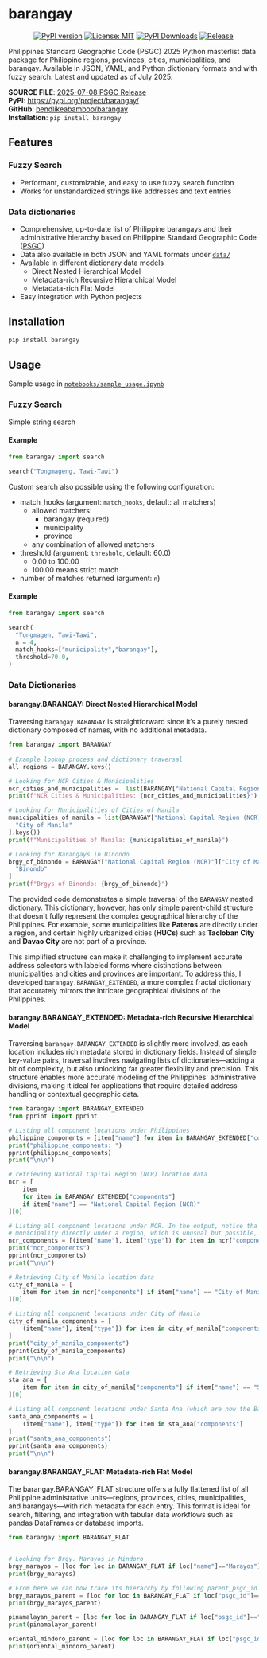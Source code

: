 # barangay
[<p style="text-align:center;">![PyPI version](https://img.shields.io/pypi/v/barangay.svg)](https://pypi.org/project/barangay/) [![License: MIT](https://img.shields.io/badge/License-MIT-yellow.svg)](https://opensource.org/licenses/MIT) [![PyPI Downloads](https://static.pepy.tech/badge/barangay)](https://pepy.tech/projects/barangay) [![Release](https://github.com/bendlikeabamboo/barangay/actions/workflows/publish.yaml/badge.svg)](https://github.com/bendlikeabamboo/barangay/actions/workflows/publish.yaml)<p>
<p>

Philippines Standard Geographic Code (PSGC) 2025 Python masterlist data package for
Philippine regions, provinces, cities, municipalities, and barangay. Available in JSON,
YAML, and Python dictionary formats and with fuzzy search. Latest and updated as of July
2025.

__SOURCE FILE__: [2025-07-08 PSGC Release](https://psa.gov.ph/classification/psgc/node/1684077694) <br>
__PyPI__: https://pypi.org/project/barangay/ <br>
__GitHub__: [bendlikeabamboo/barangay](https://github.com/bendlikeabamboo/barangay) <br>
__Installation__: `pip install barangay`

## Features

### Fuzzy Search
- Performant, customizable, and easy to use fuzzy search function
- Works for unstandardized strings like addresses and text entries

### Data dictionaries
- Comprehensive, up-to-date list of Philippine barangays and their administrative
  hierarchy based on Philippine Standard Geographic Code ([PSGC](https://psa.gov.ph/classification/psgc))
- Data also available in both JSON and YAML formats under [`data/`](https://github.com/bendlikeabamboo/barangay/tree/main/data/)
- Available in different dictionary data models
  - Direct Nested Hierarchical Model
  - Metadata-rich Recursive Hierarchical Model
  - Metadata-rich Flat Model
- Easy integration with Python projects

## Installation

```bash
pip install barangay
```

## Usage
Sample usage in [`notebooks/sample_usage.ipynb`](https://github.com/bendlikeabamboo/barangay/blob/main/notebooks/sample_usage.ipynb)

### Fuzzy Search

Simple string search

#### Example

```python
from barangay import search

search("Tongmageng, Tawi-Tawi")
```

Custom search also possible using the following configuration: 
- match_hooks (argument: `match_hooks`, default: all matchers)
  - allowed matchers:
    - barangay (required)
    - municipality
    - province
  - any combination of allowed matchers
- threshold (argument: `threshold`, default: 60.0)
  - 0.00 to 100.00
  - 100.00 means strict match
- number of matches returned (argument: `n`)
  
#### Example
```python
from barangay import search

search(
  "Tongmagen, Tawi-Tawi",
  n = 4,
  match_hooks=["municipality","barangay"],
  threshold=70.0,
)
```

### Data Dictionaries
#### barangay.BARANGAY: Direct Nested Hierarchical Model
Traversing `barangay.BARANGAY` is straightforward since it’s a purely nested dictionary
composed of names, with no additional metadata.

```python
from barangay import BARANGAY
  
# Example lookup process and dictionary traversal
all_regions = BARANGAY.keys()

# Looking for NCR Cities & Municipalities
ncr_cities_and_municipalities =  list(BARANGAY["National Capital Region (NCR)"].keys())
print(f"NCR Cities & Municipalities: {ncr_cities_and_municipalities}")

# Looking for Municipalities of Cities of Manila
municipalities_of_manila = list(BARANGAY["National Capital Region (NCR)"][
  "City of Manila"
].keys())
print(f"Municipalities of Manila: {municipalities_of_manila}")

# Looking for Barangays in Binondo
brgy_of_binondo = BARANGAY["National Capital Region (NCR)"]["City of Manila"][
  "Binondo"
]
print(f"Brgys of Binondo: {brgy_of_binondo}")
```

The provided code demonstrates a simple traversal of the `BARANGAY` nested dictionary.
This dictionary, however, has only simple parent-child structure that doesn't fully
represent the complex geographical hierarchy of the Philippines. For example, some
municipalities like __Pateros__ are directly under a region, and certain highly
urbanized cities (__HUCs__) such as __Tacloban City__ and __Davao City__ are not part of
a province.

This simplified structure can make it challenging to implement accurate address
selectors with labeled forms where distinctions between municipalities and cities and
provinces are important. To address this, I developed `barangay.BARANGAY_EXTENDED`, a
more complex fractal dictionary that accurately mirrors the intricate geographical
divisions of the Philippines.

#### barangay.BARANGAY_EXTENDED: Metadata-rich Recursive Hierarchical Model
Traversing `barangay.BARANGAY_EXTENDED` is slightly more involved, as each location
includes rich metadata stored in dictionary fields. Instead of simple key-value pairs,
traversal involves navigating lists of dictionaries—adding a bit of complexity, but also
unlocking far greater flexibility and precision. This structure enables more accurate
modeling of the Philippines' administrative divisions, making it ideal for applications
that require detailed address handling or contextual geographic data.

```python
from barangay import BARANGAY_EXTENDED
from pprint import pprint

# Listing all component locations under Philippines
philippine_components = [item["name"] for item in BARANGAY_EXTENDED["components"]]
print("philippine_components: ")
pprint(philippine_components)
print("\n\n")

# retrieving National Capital Region (NCR) location data
ncr = [
    item
    for item in BARANGAY_EXTENDED["components"]
    if item["name"] == "National Capital Region (NCR)"
][0]

# Listing all component locations under NCR. In the output, notice tha Pateros is a
# municipality directly under a region, which is unusual but possible, nonetheless.
ncr_components = [(item["name"], item["type"]) for item in ncr["components"]]
print("ncr_components")
pprint(ncr_components)
print("\n\n")

# Retrieving City of Manila location data
city_of_manila = [
    item for item in ncr["components"] if item["name"] == "City of Manila"
][0]

# Listing all component locations under City of Manila
city_of_manila_components = [
    (item["name"], item["type"]) for item in city_of_manila["components"]
]
print("city_of_manila_components")
pprint(city_of_manila_components)
print("\n\n")

# Retrieving Sta Ana location data
sta_ana = [
    item for item in city_of_manila["components"] if item["name"] == "Santa Ana"
][0]

# Listing all component locations under Santa Ana (which are now the Barangay)
santa_ana_components = [
    (item["name"], item["type"]) for item in sta_ana["components"]
]
print("santa_ana_components")
pprint(santa_ana_components)
print("\n\n")
```

#### barangay.BARANGAY_FLAT: Metadata-rich Flat Model

The barangay.BARANGAY_FLAT structure offers a fully flattened list of all Philippine
administrative units—regions, provinces, cities, municipalities, and barangays—with rich
metadata for each entry. This format is ideal for search, filtering, and integration
with tabular data workflows such as pandas DataFrames or database imports.

```python
from barangay import BARANGAY_FLAT


# Looking for Brgy. Marayos in Mindoro
brgy_marayos = [loc for loc in BARANGAY_FLAT if loc["name"]=="Marayos"]
print(brgy_marayos)

# From here we can now trace its hierarchy by following parent_psgc_id
brgy_marayos_parent = [loc for loc in BARANGAY_FLAT if loc["psgc_id"]=="1705209000"]
print(brgy_marayos_parent)

pinamalayan_parent = [loc for loc in BARANGAY_FLAT if loc["psgc_id"]=="1705200000"]
print(pinamalayan_parent)

oriental_mindoro_parent = [loc for loc in BARANGAY_FLAT if loc["psgc_id"]=="1700000000"]
print(oriental_mindoro_parent)
```
